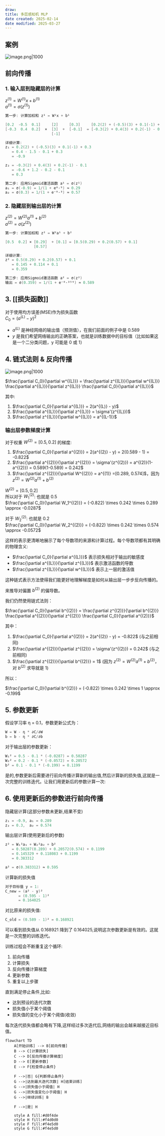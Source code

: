 ```yaml
---
draw:
title: 多层感知机 MLP
date created: 2025-02-14
date modified: 2025-03-27
---
```


## 案例

![image.png|1000](https://imagehosting4picgo.oss-cn-beijing.aliyuncs.com/imagehosting/fix-dir%2Fpicgo%2Fpicgo-clipboard-images%2F2025%2F01%2F26%2F17-11-08-23b92ea8f94d137be070996366dea9a6-202501261711777-7e48d7.png)

## 前向传播

### 1. 输入层到隐藏层的计算

$z^{(1)} = W^{(1)}x + b^{(1)}$  
$a^{(1)} = \sigma(z^{(1)})$

```Java
第一步: 计算加权和 z¹ = W¹x + b¹

[0.2  -0.5  0.1]     [2]     [0.3]     [0.2(2) + (-0.5)(3) + 0.1(-1) + 0.3] 
[-0.3  0.4  0.2]  ×  [3]  +  [-0.1]  = [-0.3(2) + 0.4(3) + 0.2(-1) - 0.1]
                     [-1]

详细计算:
z₁ = 0.2(2) + (-0.5)(3) + 0.1(-1) + 0.3
   = 0.4 - 1.5 - 0.1 + 0.3 
   = -0.9

z₂ = -0.3(2) + 0.4(3) + 0.2(-1) - 0.1
   = -0.6 + 1.2 - 0.2 - 0.1
   = 0.3

第二步: 应用Sigmoid激活函数 a¹ = σ(z¹)
a₁ = σ(-0.9) = 1/(1 + e⁰·⁹) ≈ 0.29
a₂ = σ(0.3) = 1/(1 + e⁻⁰·³) ≈ 0.57
```

### 2. 隐藏层到输出层的计算

$z^{(2)} = W^{(2)}a^{(1)} + b^{(2)}$  
$a^{(2)} = \sigma(z^{(2)})$

```Java
第一步: 计算加权和 z² = W²a¹ + b²

[0.5  0.2] × [0.29]  + [0.1] = [0.5(0.29) + 0.2(0.57) + 0.1]
             [0.57]

详细计算:
z² = 0.5(0.29) + 0.2(0.57) + 0.1
   = 0.145 + 0.114 + 0.1
   = 0.359

第二步: 应用Sigmoid激活函数 a² = σ(z²)
输出 = σ(0.359) = 1/(1 + e⁻⁰·³⁵⁹) ≈ 0.589
```

## 3. [[损失函数]]

对于使用均方误差(MSE)作为损失函数  
$C_0 = (a^{(L)} - y)^2$

- $a^{(L)}$ 是神经网络的输出值（预测值），在我们前面的例子中是 0.589
- $y$ 是我们希望网络输出的正确答案，也就是训练数据中的目标值（比如如果这是一个二分类问题，y 可能是 0 或 1）

## 4. 链式法则 & 反向传播

![image.png|1000](https://imagehosting4picgo.oss-cn-beijing.aliyuncs.com/imagehosting/fix-dir%2Fpicgo%2Fpicgo-clipboard-images%2F2025%2F01%2F26%2F16-50-06-45c7ca7e2b4d7d5b0fa4b7bd39c27beb-202501261650495-d0f96e.png)

$\frac{\partial C_0}{\partial w^{(L)}} = \frac{\partial z^{(L)}}{\partial w^{(L)}} \frac{\partial a^{(L)}}{\partial z^{(L)}} \frac{\partial C_0}{\partial a^{(L)}}$

其中:

1. $\frac{\partial C_0}{\partial a^{(L)}} = 2(a^{(L)} - y)$
2. $\frac{\partial a^{(L)}}{\partial z^{(L)}} = \sigma'(z^{(L)})$
3. $\frac{\partial z^{(L)}}{\partial w^{(L)}} = a^{(L-1)}$

### 输出层参数梯度计算

对于权重 $W^{(2)}=[0.5,0.2]$ 的梯度:

1. $\frac{\partial C_0}{\partial a^{(2)}} = 2(a^{(2)} - y) = 2(0.589 - 1) = -0.822$
2. $\frac{\partial a^{(2)}}{\partial z^{(2)}} = \sigma'(z^{(2)}) = a^{(2)}(1-a^{(2)}) = 0.589(1-0.589) = 0.242$
3. $\frac{\partial z^{(2)}}{\partial W^{(2)}} = a^{(1)} =[0.289, 0.574]$，因为$z^{(2)} = W^{(2)}a^{(1)} + b^{(2)}$

$W^{(2)} =[0.5, 0.2]$  
所以对于 $W_1^{(2)}$: 也就是 0.5  
$\frac{\partial C_0}{\partial W_1^{(2)}} = (-0.822) \times 0.242 \times 0.289 \approx -0.0287$

对于 $W_2^{(2)}$: 也就是 0.2  
$\frac{\partial C_0}{\partial W_2^{(2)}} = (-0.822) \times 0.242 \times 0.574 \approx -0.0572$

这样的表示更清晰地展示了每个导数项的来源和计算过程。每个导数项都有其明确的物理含义:

- $\frac{\partial C_0}{\partial a^{(L)}}$ 表示损失相对于输出的敏感度
- $\frac{\partial a^{(L)}}{\partial z^{(L)}}$ 表示激活函数的导数
- $\frac{\partial z^{(L)}}{\partial w^{(L)}}$ 表示上一层的激活值

这种链式表示方法使得我们能更好地理解梯度是如何从输出层一步步反向传播的。

来推导对偏置 $b^{(2)}$ 的偏导数。

我们仍然使用链式法则：

$\frac{\partial C_0}{\partial b^{(2)}} = \frac{\partial z^{(2)}}{\partial b^{(2)}} \frac{\partial a^{(2)}}{\partial z^{(2)}} \frac{\partial C_0}{\partial a^{(2)}}$

其中：

1. $\frac{\partial C_0}{\partial a^{(2)}} = 2(a^{(2)} - y) = -0.822$ (与之前相同)
2. $\frac{\partial a^{(2)}}{\partial z^{(2)}} = \sigma'(z^{(2)}) = 0.242$ (与之前相同)
3. $\frac{\partial z^{(2)}}{\partial b^{(2)}} = 1$ (因为 $z^{(2)} = W^{(2)}a^{(1)} + b^{(2)}$，对 $b^{(2)}$ 求导就是 1)

所以：

$\frac{\partial C_0}{\partial b^{(2)}} = (-0.822) \times 0.242 \times 1 \approx -0.199$

## 5. 参数更新

假设学习率 η = 0.1，参数更新公式为：

```Java
W = W - η * ∂C/∂W
b = b - η * ∂C/∂b
```

对于输出层的参数更新：

```Java
W₁² = 0.5 - 0.1 * (-0.0287) = 0.50287
W₂² = 0.2 - 0.1 * (-0.0572) = 0.20572
b² = 0.1 - 0.1 * (-0.199) = 0.1199
```

是的,参数更新后需要进行前向传播计算新的输出值,然后计算新的损失值,这就是一次完整的训练迭代。让我们用更新后的参数计算一次:

## 6. 使用更新后的参数进行前向传播

隐藏层计算(这部分参数未更新,结果不变)

```Java
z₁ = -0.9, a₁ = 0.289
z₂ = 0.3,  a₂ = 0.574
```

输出层计算(使用更新后的参数)

```Java
z² = W₁²a₁ + W₂²a₂ + b²
   = 0.50287(0.289) + 0.20572(0.574) + 0.1199
   = 0.145329 + 0.118083 + 0.1199
   = 0.383312

a² = σ(0.383312) ≈ 0.595
```

计算新的损失值

```Java
对于目标值 y = 1:
C_new = (a² - y)² 
      = (0.595 - 1)² 
      = 0.164025
```

对比原来的损失值:

```Java
C_old = (0.589 - 1)² = 0.168921
```

可以看到损失值从 0.168921 降到了 0.164025,说明这次参数更新是有效的。这就是一次完整的训练迭代。

训练过程会不断重复这个循环:

1. 前向传播
2. 计算损失
3. 反向传播计算梯度
4. 更新参数
5. 重复以上步骤

直到满足停止条件,比如:

- 达到预设的迭代次数
- 损失值小于某个阈值
- 损失值的变化小于某个阈值(收敛)

每次迭代损失值都会略有下降,这样经过多次迭代后,网络的输出会越来越接近目标值。

```mermaid
flowchart TD
    A[开始训练] --> B[前向传播]
    B --> C[计算损失]
    C --> D[反向传播计算梯度]
    D --> E[更新参数]
    E --> F{检查停止条件}
    
    F -->|否| G{判断停止条件}
    G -->|达到最大迭代次数| H[结束训练]
    G -->|损失值小于阈值| H
    G -->|损失值变化小于阈值| H
    G -->|继续训练| B
    
    F -->|是| H
    
    style A fill:#d0f4de
    style H fill:#f4d0d0
    style F fill:#f4e5d0
    style G fill:#f4e5d0
```
